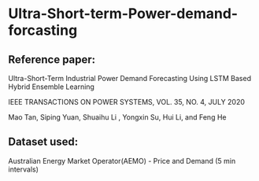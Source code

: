 # Ultra-Short-term-Power-demand-forcasting

## Reference paper: 

Ultra-Short-Term Industrial Power Demand Forecasting Using LSTM Based Hybrid Ensemble Learning

IEEE TRANSACTIONS ON POWER SYSTEMS, VOL. 35, NO. 4, JULY 2020

Mao Tan, Siping Yuan, Shuaihu Li , Yongxin Su, Hui Li, and Feng He

## Dataset used:

Australian Energy Market Operator(AEMO) - Price and Demand (5 min intervals)
